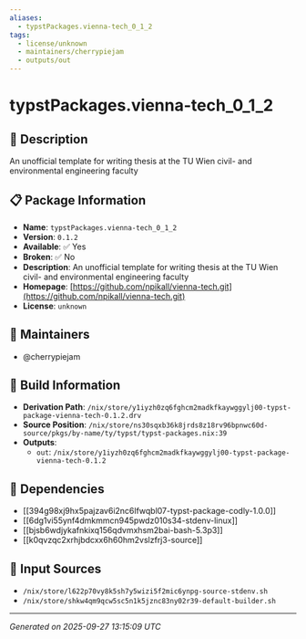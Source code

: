 ```yaml
---
aliases:
  - typstPackages.vienna-tech_0_1_2
tags:
  - license/unknown
  - maintainers/cherrypiejam
  - outputs/out
---
```


# typstPackages.vienna-tech_0_1_2

## 📝 Description

An unofficial template for writing thesis at the TU Wien civil- and environmental engineering faculty

## 📋 Package Information

- **Name**: `typstPackages.vienna-tech_0_1_2`
- **Version**: `0.1.2`
- **Available**: ✅ Yes
- **Broken**: ✅ No
- **Description**: An unofficial template for writing thesis at the TU Wien civil- and environmental engineering faculty
- **Homepage**: [https://github.com/npikall/vienna-tech.git](https://github.com/npikall/vienna-tech.git)
- **License**: `unknown`
## 👥 Maintainers

- @cherrypiejam


## 🔧 Build Information

- **Derivation Path**: `/nix/store/y1iyzh0zq6fghcm2madkfkaywggylj00-typst-package-vienna-tech-0.1.2.drv`
- **Source Position**: `/nix/store/ns30sqxb36k8jrds8z18rv96bpnwc60d-source/pkgs/by-name/ty/typst/typst-packages.nix:39`
- **Outputs**:
  - `out`:  `/nix/store/y1iyzh0zq6fghcm2madkfkaywggylj00-typst-package-vienna-tech-0.1.2`

## 🔗 Dependencies

- [[394g98xj9hx5pajzav6i2nc6lfwqbl07-typst-package-codly-1.0.0]]
- [[6dg1vi55ynf4dmkmmcn945pwdz010s34-stdenv-linux]]
- [[bjsb6wdjykafnkixq156qdvmxhsm2bai-bash-5.3p3]]
- [[k0qvzqc2xrhjbdcxx6h60hm2vslzfrj3-source]]

## 📁 Input Sources

- `/nix/store/l622p70vy8k5sh7y5wizi5f2mic6ynpg-source-stdenv.sh`
- `/nix/store/shkw4qm9qcw5sc5n1k5jznc83ny02r39-default-builder.sh`

---
*Generated on 2025-09-27 13:15:09 UTC*
